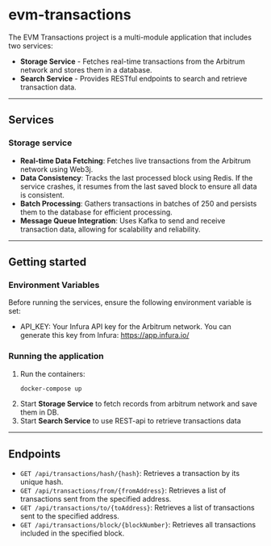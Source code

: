 # evm-transactions

The EVM Transactions project is a multi-module application that includes two services:

- **Storage Service** - Fetches real-time transactions from the Arbitrum network and stores them in a database.
- **Search Service** - Provides RESTful endpoints to search and retrieve transaction data.

---

## Services

### Storage service
- **Real-time Data Fetching**: Fetches live transactions from the Arbitrum network using Web3j.
- **Data Consistency**: Tracks the last processed block using Redis. If the service crashes, it resumes from the last saved block to ensure all data is consistent.
- **Batch Processing**: Gathers transactions in batches of 250 and persists them to the database for efficient processing.
- **Message Queue Integration**: Uses Kafka to send and receive transaction data, allowing for scalability and reliability.


---
## Getting started

### Environment Variables

Before running the services, ensure the following environment variable is set:

- API_KEY: Your Infura API key for the Arbitrum network. You can generate this key from Infura: https://app.infura.io/

### Running the application

1. Run the containers:
   ```bash
   docker-compose up

2. Start **Storage Service** to fetch records from arbitrum network and save them in DB.
3. Start **Search Service** to use REST-api to retrieve transactions data

---

## Endpoints
- `GET /api/transactions/hash/{hash}`: Retrieves a transaction by its unique hash.
- `GET /api/transactions/from/{fromAddress}`: Retrieves a list of transactions sent from the specified address.
- `GET /api/transactions/to/{toAddress}`: Retrieves a list of transactions sent to the specified address.
- `GET /api/transactions/block/{blockNumber}`: Retrieves all transactions included in the specified block.
